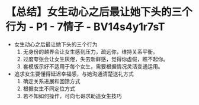 # 【总结】女生动心之后最让她下头的三个行为 - P1 - 7情子 - BV14s4y1r7sT

-   女生动心之后最让她下头的三个行为
    1.  无身份的越界会让女生感到压力，疏远你，维持关系平衡。
    2.  过度夸张会让女生厌倦，失去新鲜感，觉得你虚假，瞧不起你。
    3.  套模版示好不适用于每个女生，需要根据情况灵活变通运用。
-   追求女生要懂得延迟幸福感，与她沟通清楚送礼方式
    1.  确定关系进展和回馈方式
    2.  根据女生不同定位方式
    3.  若不知如何操作，可向七哥求助追女生技巧